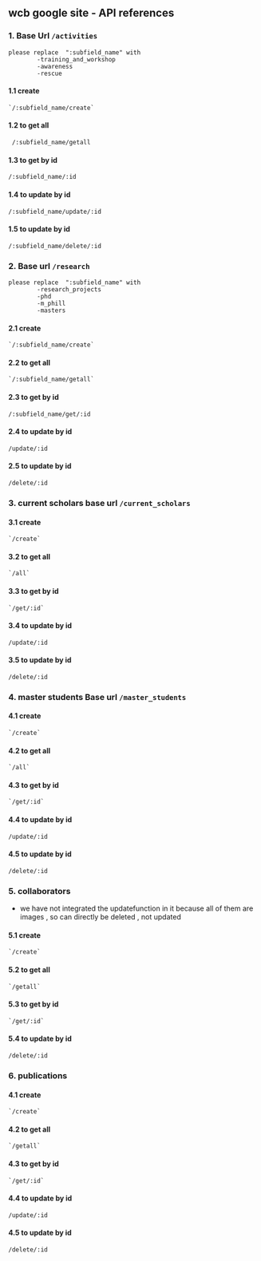 
## wcb google site - API references



### 1. Base Url `/activities`
    please replace  ":subfield_name" with 
            -training_and_workshop
            -awareness
            -rescue

#### 1.1 create 
    `/:subfield_name/create`
#### 1.2 to get all
     /:subfield_name/getall
#### 1.3 to get by id
    /:subfield_name/:id
#### 1.4 to update by id
    /:subfield_name/update/:id
#### 1.5 to update by id
    /:subfield_name/delete/:id


### 2. Base url `/research`
    please replace  ":subfield_name" with 
            -research_projects
            -phd
            -m_phill
            -masters

#### 2.1 create 
    `/:subfield_name/create`
#### 2.2 to get all
    `/:subfield_name/getall`
#### 2.3 to get by id
    /:subfield_name/get/:id
#### 2.4 to update by id
    /update/:id
#### 2.5 to update by id
    /delete/:id


### 3. current scholars  base url `/current_scholars`

#### 3.1 create 
    `/create`
#### 3.2 to get all
    `/all`
#### 3.3 to get by id
    `/get/:id`
#### 3.4 to update by id
    /update/:id
#### 3.5 to update by id
    /delete/:id


### 4. master students Base url `/master_students`

#### 4.1 create 
    `/create`
#### 4.2 to get all
    `/all`
#### 4.3 to get by id
    `/get/:id`
#### 4.4 to update by id
    /update/:id
#### 4.5 to update by id
    /delete/:id


### 5. collaborators
  - we have not integrated the updatefunction in it because all of them are images , so can directly be deleted , not updated
#### 5.1 create 
    `/create`
#### 5.2 to get all
    `/getall`
#### 5.3 to get by id
    `/get/:id`
#### 5.4 to update by id
    /delete/:id

### 6. publications

#### 4.1 create 
    `/create`
#### 4.2 to get all
    `/getall`
#### 4.3 to get by id
    `/get/:id`
#### 4.4 to update by id
    /update/:id
#### 4.5 to update by id
    /delete/:id